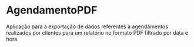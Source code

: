 # AgendamentoPDF

Aplicação para a exportação de dados referentes a agendamentos realizados por clientes para um relatório no formato PDF filtrado por data e hora.
